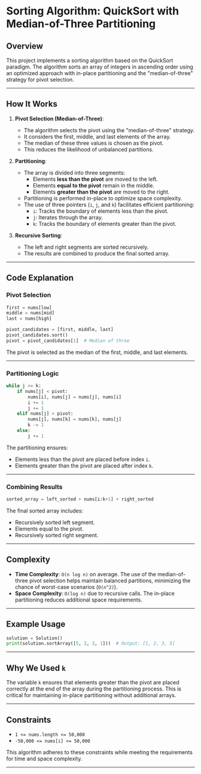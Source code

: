 
# Sorting Algorithm: QuickSort with Median-of-Three Partitioning

## Overview

This project implements a sorting algorithm based on the QuickSort paradigm. The algorithm sorts an array of integers in ascending order using an optimized approach with in-place partitioning and the "median-of-three" strategy for pivot selection.

---

## How It Works

1. **Pivot Selection (Median-of-Three)**:
    - The algorithm selects the pivot using the "median-of-three" strategy.
    - It considers the first, middle, and last elements of the array.
    - The median of these three values is chosen as the pivot.
    - This reduces the likelihood of unbalanced partitions.

2. **Partitioning**:
    - The array is divided into three segments:
        - Elements **less than the pivot** are moved to the left.
        - Elements **equal to the pivot** remain in the middle.
        - Elements **greater than the pivot** are moved to the right.
    - Partitioning is performed in-place to optimize space complexity.
    - The use of three pointers (`i`, `j`, and `k`) facilitates efficient partitioning:
        - `i`: Tracks the boundary of elements less than the pivot.
        - `j`: Iterates through the array.
        - `k`: Tracks the boundary of elements greater than the pivot.

3. **Recursive Sorting**:
    - The left and right segments are sorted recursively.
    - The results are combined to produce the final sorted array.

---

## Code Explanation

### Pivot Selection

```python
first = nums[low]
middle = nums[mid]
last = nums[high]

pivot_candidates = [first, middle, last]
pivot_candidates.sort()
pivot = pivot_candidates[1]  # Median of three
```

The pivot is selected as the median of the first, middle, and last elements.

---

### Partitioning Logic

```python
while j <= k:
    if nums[j] < pivot:
        nums[i], nums[j] = nums[j], nums[i]
        i += 1
        j += 1
    elif nums[j] > pivot:
        nums[j], nums[k] = nums[k], nums[j]
        k -= 1
    else:
        j += 1
```

The partitioning ensures:
- Elements less than the pivot are placed before index `i`.
- Elements greater than the pivot are placed after index `k`.

---

### Combining Results

```python
sorted_array = left_sorted + nums[i:k+1] + right_sorted
```

The final sorted array includes:
- Recursively sorted left segment.
- Elements equal to the pivot.
- Recursively sorted right segment.

---

## Complexity

- **Time Complexity**: `O(n log n)` on average. The use of the median-of-three pivot selection helps maintain balanced partitions, minimizing the chance of worst-case scenarios (`O(n^2)`).
- **Space Complexity**: `O(log n)` due to recursive calls. The in-place partitioning reduces additional space requirements.

---

## Example Usage

```python
solution = Solution()
print(solution.sortArray([5, 2, 3, 1]))  # Output: [1, 2, 3, 5]
```

---

## Why We Used `k`

The variable `k` ensures that elements greater than the pivot are placed correctly at the end of the array during the partitioning process. This is critical for maintaining in-place partitioning without additional arrays.

---

## Constraints

- `1 <= nums.length <= 50,000`
- `-50,000 <= nums[i] <= 50,000`

This algorithm adheres to these constraints while meeting the requirements for time and space complexity.

---

